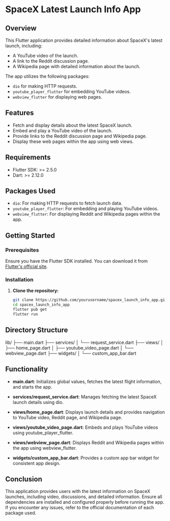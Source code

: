 # SpaceX Latest Launch Info App

## Overview

This Flutter application provides detailed information about SpaceX's latest launch, including:
- A YouTube video of the launch.
- A link to the Reddit discussion page.
- A Wikipedia page with detailed information about the launch.

The app utilizes the following packages:
- `dio` for making HTTP requests.
- `youtube_player_flutter` for embedding YouTube videos.
- `webview_flutter` for displaying web pages.

## Features

- Fetch and display details about the latest SpaceX launch.
- Embed and play a YouTube video of the launch.
- Provide links to the Reddit discussion page and Wikipedia page.
- Display these web pages within the app using web views.

## Requirements

- Flutter SDK: >= 2.5.0
- Dart: >= 2.12.0

## Packages Used

- `dio`: For making HTTP requests to fetch launch data.
- `youtube_player_flutter`: For embedding and playing YouTube videos.
- `webview_flutter`: For displaying Reddit and Wikipedia pages within the app.

## Getting Started

### Prerequisites

Ensure you have the Flutter SDK installed. You can download it from [Flutter's official site](https://flutter.dev/docs/get-started/install).

### Installation

1. **Clone the repository:**
   ```sh
   git clone https://github.com/yourusername/spacex_launch_info_app.git
   cd spacex_launch_info_app
   flutter pub get
   flutter run
   ```

## Directory Structure
lib/
├── main.dart
├── services/
│   └── request_service.dart
├── views/
│   ├── home_page.dart
│   ├── youtube_video_page.dart
│   └── webview_page.dart
├── widgets/
│   └── custom_app_bar.dart

## Functionality

- **main.dart**: Initializes global values, fetches the latest flight information, and starts the app.
  
- **services/request_service.dart**: Manages fetching the latest SpaceX launch details using dio.

- **views/home_page.dart**: Displays launch details and provides navigation to YouTube video, Reddit page, and Wikipedia page.

- **views/youtube_video_page.dart**: Embeds and plays YouTube videos using youtube_player_flutter.

- **views/webview_page.dart**: Displays Reddit and Wikipedia pages within the app using webview_flutter.

- **widgets/custom_app_bar.dart**: Provides a custom app bar widget for consistent app design.

## Conclusion

This application provides users with the latest information on SpaceX launches, including video, discussions, and detailed information. Ensure all dependencies are installed and configured properly before running the app. If you encounter any issues, refer to the official documentation of each package used.
